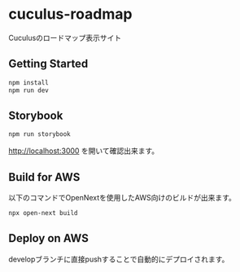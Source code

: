 # cuculus-roadmap
Cuculusのロードマップ表示サイト

## Getting Started

```bash
npm install
npm run dev
```

## Storybook

```bash
npm run storybook
```

[http://localhost:3000](http://localhost:3000) を開いて確認出来ます。

## Build for AWS
以下のコマンドでOpenNextを使用したAWS向けのビルドが出来ます。

```bash
npx open-next build
```

## Deploy on AWS

developブランチに直接pushすることで自動的にデプロイされます。
